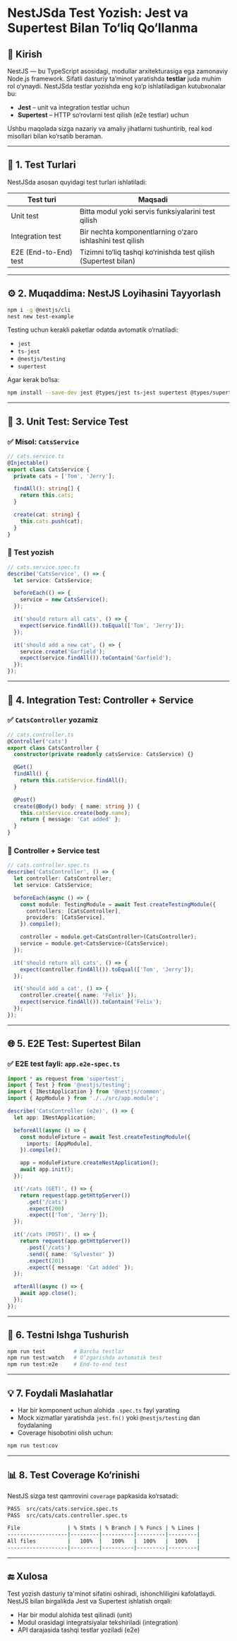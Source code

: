 # NestJSda Test Yozish: Jest va Supertest Bilan To‘liq Qo‘llanma

## 📌 Kirish

NestJS — bu TypeScript asosidagi, modullar arxitekturasiga ega zamonaviy Node.js framework. Sifatli dasturiy ta’minot yaratishda **testlar** juda muhim rol o‘ynaydi. NestJSda testlar yozishda eng ko‘p ishlatiladigan kutubxonalar bu:

* **Jest** – unit va integration testlar uchun
* **Supertest** – HTTP so‘rovlarni test qilish (e2e testlar) uchun

Ushbu maqolada sizga nazariy va amaliy jihatlarni tushuntirib, real kod misollari bilan ko‘rsatib beraman.

---

## 📘 1. Test Turlari

NestJSda asosan quyidagi test turlari ishlatiladi:

| Test turi             | Maqsadi                                                         |
| --------------------- | --------------------------------------------------------------- |
| Unit test             | Bitta modul yoki servis funksiyalarini test qilish              |
| Integration test      | Bir nechta komponentlarning o‘zaro ishlashini test qilish       |
| E2E (End-to-End) test | Tizimni to‘liq tashqi ko‘rinishda test qilish (Supertest bilan) |

---

## ⚙️ 2. Muqaddima: NestJS Loyihasini Tayyorlash

```bash
npm i -g @nestjs/cli
nest new test-example
```

Testing uchun kerakli paketlar odatda avtomatik o‘rnatiladi:

* `jest`
* `ts-jest`
* `@nestjs/testing`
* `supertest`

Agar kerak bo‘lsa:

```bash
npm install --save-dev jest @types/jest ts-jest supertest @types/supertest
```

---

## 🔧 3. Unit Test: Service Test

### ✅ Misol: `CatsService`

```ts
// cats.service.ts
@Injectable()
export class CatsService {
  private cats = ['Tom', 'Jerry'];

  findAll(): string[] {
    return this.cats;
  }

  create(cat: string) {
    this.cats.push(cat);
  }
}
```

### 🧪 Test yozish

```ts
// cats.service.spec.ts
describe('CatsService', () => {
  let service: CatsService;

  beforeEach(() => {
    service = new CatsService();
  });

  it('should return all cats', () => {
    expect(service.findAll()).toEqual(['Tom', 'Jerry']);
  });

  it('should add a new cat', () => {
    service.create('Garfield');
    expect(service.findAll()).toContain('Garfield');
  });
});
```

---

## 🔄 4. Integration Test: Controller + Service

### ✅ `CatsController` yozamiz

```ts
// cats.controller.ts
@Controller('cats')
export class CatsController {
  constructor(private readonly catsService: CatsService) {}

  @Get()
  findAll() {
    return this.catsService.findAll();
  }

  @Post()
  create(@Body() body: { name: string }) {
    this.catsService.create(body.name);
    return { message: 'Cat added' };
  }
}
```

### 🧪 Controller + Service test

```ts
// cats.controller.spec.ts
describe('CatsController', () => {
  let controller: CatsController;
  let service: CatsService;

  beforeEach(async () => {
    const module: TestingModule = await Test.createTestingModule({
      controllers: [CatsController],
      providers: [CatsService],
    }).compile();

    controller = module.get<CatsController>(CatsController);
    service = module.get<CatsService>(CatsService);
  });

  it('should return all cats', () => {
    expect(controller.findAll()).toEqual(['Tom', 'Jerry']);
  });

  it('should add a cat', () => {
    controller.create({ name: 'Felix' });
    expect(service.findAll()).toContain('Felix');
  });
});
```

---

## 🌐 5. E2E Test: Supertest Bilan

### ✅ E2E test fayli: `app.e2e-spec.ts`

```ts
import * as request from 'supertest';
import { Test } from '@nestjs/testing';
import { INestApplication } from '@nestjs/common';
import { AppModule } from './../src/app.module';

describe('CatsController (e2e)', () => {
  let app: INestApplication;

  beforeAll(async () => {
    const moduleFixture = await Test.createTestingModule({
      imports: [AppModule],
    }).compile();

    app = moduleFixture.createNestApplication();
    await app.init();
  });

  it('/cats (GET)', () => {
    return request(app.getHttpServer())
      .get('/cats')
      .expect(200)
      .expect(['Tom', 'Jerry']);
  });

  it('/cats (POST)', () => {
    return request(app.getHttpServer())
      .post('/cats')
      .send({ name: 'Sylvester' })
      .expect(201)
      .expect({ message: 'Cat added' });
  });

  afterAll(async () => {
    await app.close();
  });
});
```

---

## 🧪 6. Testni Ishga Tushurish

```bash
npm run test         # Barcha testlar
npm run test:watch   # O‘zgarishda avtomatik test
npm run test:e2e     # End-to-end test
```

---

## 💡 7. Foydali Maslahatlar

* Har bir komponent uchun alohida `.spec.ts` fayl yarating
* Mock xizmatlar yaratishda `jest.fn()` yoki `@nestjs/testing` dan foydalaning
* Coverage hisobotini olish uchun:

```bash
npm run test:cov
```

---

## 📊 8. Test Coverage Ko‘rinishi

NestJS sizga test qamrovini `coverage` papkasida ko‘rsatadi:

```bash
PASS  src/cats/cats.service.spec.ts
PASS  src/cats/cats.controller.spec.ts

File               | % Stmts | % Branch | % Funcs | % Lines |
-------------------|---------|----------|---------|---------|
All files          |   100%  |   100%   |  100%   |  100%   |
-------------------|---------|----------|---------|---------|
```

---

## 🔚 Xulosa

Test yozish dasturiy ta'minot sifatini oshiradi, ishonchliligini kafolatlaydi. NestJS bilan birgalikda Jest va Supertest ishlatish orqali:

* Har bir modul alohida test qilinadi (unit)
* Modul orasidagi integratsiyalar tekshiriladi (integration)
* API darajasida tashqi testlar yoziladi (e2e)
